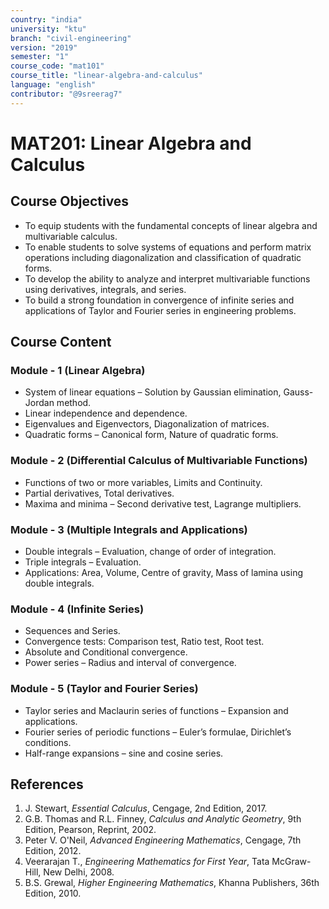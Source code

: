 ```yaml
---
country: "india"
university: "ktu"
branch: "civil-engineering"
version: "2019"
semester: "1"
course_code: "mat101"
course_title: "linear-algebra-and-calculus"
language: "english"
contributor: "@9sreerag7"
---
```


# MAT201: Linear Algebra and Calculus

## Course Objectives
* To equip students with the fundamental concepts of linear algebra and multivariable calculus.
* To enable students to solve systems of equations and perform matrix operations including diagonalization and classification of quadratic forms.
* To develop the ability to analyze and interpret multivariable functions using derivatives, integrals, and series.
* To build a strong foundation in convergence of infinite series and applications of Taylor and Fourier series in engineering problems.


## Course Content

### Module - 1 (Linear Algebra)
* System of linear equations – Solution by Gaussian elimination, Gauss-Jordan method.
* Linear independence and dependence.
* Eigenvalues and Eigenvectors, Diagonalization of matrices.
* Quadratic forms – Canonical form, Nature of quadratic forms.

### Module - 2 (Differential Calculus of Multivariable Functions)
* Functions of two or more variables, Limits and Continuity.
* Partial derivatives, Total derivatives.
* Maxima and minima – Second derivative test, Lagrange multipliers.

### Module - 3 (Multiple Integrals and Applications)
* Double integrals – Evaluation, change of order of integration.
* Triple integrals – Evaluation.
* Applications: Area, Volume, Centre of gravity, Mass of lamina using double integrals.

### Module - 4 (Infinite Series)
* Sequences and Series.
* Convergence tests: Comparison test, Ratio test, Root test.
* Absolute and Conditional convergence.
* Power series – Radius and interval of convergence.

### Module - 5 (Taylor and Fourier Series)
* Taylor series and Maclaurin series of functions – Expansion and applications.
* Fourier series of periodic functions – Euler’s formulae, Dirichlet’s conditions.
* Half-range expansions – sine and cosine series.

## References
1. J. Stewart, *Essential Calculus*, Cengage, 2nd Edition, 2017.  
2. G.B. Thomas and R.L. Finney, *Calculus and Analytic Geometry*, 9th Edition, Pearson, Reprint, 2002.  
3. Peter V. O'Neil, *Advanced Engineering Mathematics*, Cengage, 7th Edition, 2012.  
4. Veerarajan T., *Engineering Mathematics for First Year*, Tata McGraw-Hill, New Delhi, 2008.  
5. B.S. Grewal, *Higher Engineering Mathematics*, Khanna Publishers, 36th Edition, 2010.
